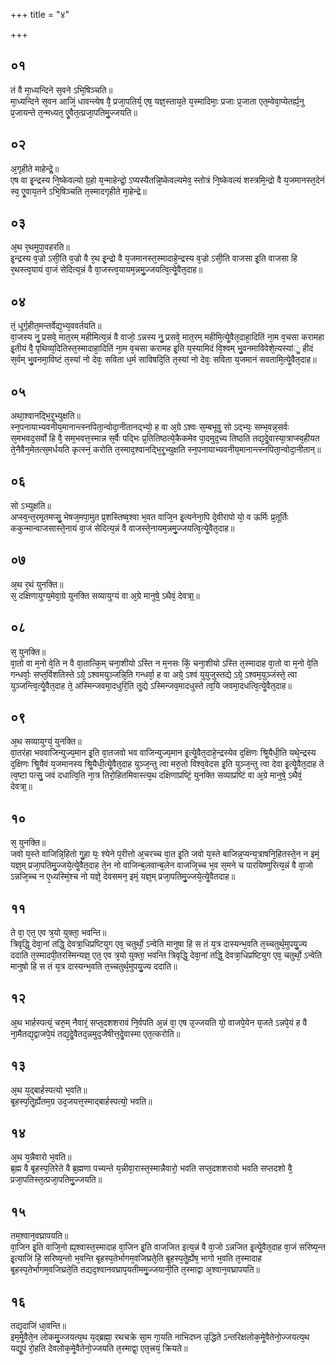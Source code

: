 +++
title = "४"

+++
## ०१
तं वै मा᳘ध्यन्दिने स᳘वने ऽभि᳘षिञ्चति॥  
मा᳘ध्यन्दिने स᳘वन आजिं᳘ धावन्त्येष वै᳘ प्रजा᳘पतिर्य᳘ एष᳘ यज्ञ᳘स्ताय᳘ते य᳘स्मादिमाः᳘ प्रजाः प्र᳘जाता एत᳘म्वेवा᳘प्येतर्ह्य᳘नु प्र᳘जायन्ते त᳘न्मध्यत᳘ एॗवैत᳘त्प्रजा᳘पतिमु᳘ज्जयति॥  
## ०२
अ᳘गृहीते माहेन्द्रे᳟॥  
एष वा इ᳘न्द्रस्य नि᳘ष्केवल्यो ग्र᳘हो य᳘न्माहेन्द्रो᳘ ऽप्यस्यैतन्नि᳘ष्केवल्यमेव᳘ स्तोत्रं नि᳘ष्केवल्यं शस्त्रमि᳘न्द्रो वै य᳘जमानस्त᳘देनं स्व᳘ एॗवाय᳘तने ऽभि᳘षिञ्चति त᳘स्मादगृहीते मा᳘हेन्द्रे॥  
## ०३
अ᳘थ र᳘थमुपा᳘वहरति॥  
इ᳘न्द्रस्य व᳘ज्रो ऽसी᳘ति व᳘ज्रो वै र᳘थ इ᳘न्द्रो वै य᳘जमानस्त᳘स्मादाहे᳘न्द्रस्य व᳘ज्रो ऽसी᳘ति वाजसा इ᳘ति वाजसा हि र᳘थस्त्व᳘यायं वा᳘जं सेदित्य᳘न्नं वै वा᳘जस्त्व᳘यायम᳘न्नमु᳘ज्जयत्वि᳘त्येॗवैत᳘दाह॥  
## ०४
तं᳘ धूर्गृहीत᳘मन्तर्वेद्य᳘भ्य᳘ववर्तयति॥  
वा᳘जस्य नु᳘ प्रसवे᳘ मात᳘रम् महीमित्य᳘न्नं वै वाजो᳘ ऽन्नस्य नु᳘ प्रसवे᳘ मात᳘रम् महीमि᳘त्येॗवैत᳘दाहा᳘दितिं ना᳘म व᳘चसा करामहा इ᳘तीयं वै᳘ पृथिव्य᳘दितिस्त᳘स्मादाहा᳘दितिं ना᳘म व᳘चसा करामह इ᳘ति य᳘स्यामिदं वि᳘श्वम् भु᳘वनमाविवेशे᳘त्यस्यांॗ हीदं स᳘र्वम् भु᳘वनमा᳘विष्टं त᳘स्यां नो देवः᳘ सविता ध᳘र्म साविषदि᳘ति त᳘स्यां नो देवः᳘ सविता य᳘जमानं सवतामि᳘त्येॗवैत᳘दाह॥  
## ०५
अथा᳘श्वानद्भि᳘रॗभ्युक्षति॥  
स्न᳘पनायाभ्यवनीय᳘मानान्त्स्नपिता᳘न्वोदा᳘नीतानद्भ्यो᳘ ह वा अ᳘ग्रे ऽश्वः स᳘म्बभूवॗ सो ऽद्भ्यः᳘ सम्भ᳘वन्न᳘सर्वः स᳘मभवद᳘सर्वो हि वै᳘ सम᳘भवत्त᳘स्मान्न स᳘र्वैः पद्भिः प्र᳘तितिष्ठत्ये᳘कैकमेव पा᳘दमुद᳘च्य तिष्ठति तद्य᳘देॗवास्या᳘त्राप्स्व᳘हीयत ते᳘नैवैन᳘मेतत्स᳘मर्धयति कृत्स्नं᳘ करोति त᳘स्माद᳘श्वानद्भि᳘रॗभ्युक्षति स्न᳘पनायाभ्यवनीय᳘मानान्त्स्नपिता᳘न्वोदा᳘नीतान्॥  
## ०६
सो ऽभ्युक्षति॥  
अप्स्व᳘न्त᳘रमृ᳘तमप्सु᳘ भेषज᳘मपा᳘मुत प्र᳘शस्तिष्व᳘श्वा भ᳘वत वाजि᳘न इ᳘त्यनेना᳘पि दे᳘वीरापो यो᳘ व ऊर्मिः प्र᳘तूर्तिः ककुन्मान्वाजसास्ते᳘नायं वा᳘जं सेदित्य᳘न्नं वै वाजस्ते᳘नायम᳘न्नमु᳘ज्जयत्वि᳘त्येॗवैत᳘दाह॥  
## ०७
अ᳘थ र᳘थं युनक्ति॥  
स᳘ दक्षिणायुग्य᳘मेवा᳘ग्रे युनक्ति सव्यायुग्यं वा अ᳘ग्रे मानुषे᳘ ऽथैवं᳘ देवत्रा᳟॥  
## ०८
स᳘ युनक्ति॥  
वा᳘तो वा म᳘नो वे᳘ति न वै वा᳘तात्कि᳘म् चना᳘शीयो ऽस्ति न म᳘नसः किं᳘ चना᳘शीयो ऽस्ति त᳘स्मादाह वा᳘तो वा म᳘नो वे᳘ति गन्धर्वाः᳘ सप्त᳘विंशतिस्ते ऽग्रे᳘ ऽश्वमयुञ्जन्नि᳘ति गन्धर्वा᳘ ह वा अग्रे᳘ ऽश्वं युयुजुस्तद्ये ऽग्रे᳘ ऽश्वम᳘युञ्जंस्ते᳘ त्वा युञ्जन्त्वि᳘त्येॗवैत᳘दाह ते᳘ अस्मिन्जवमा᳘दधुरि᳘ति तॗद्ये ऽस्मिन्जव᳘मादधुस्ते त्व᳘यि जवमा᳘दधत्वि᳘त्येॗवैत᳘दाह॥  
## ०९
अ᳘थ सव्यायुग्यं᳘ युनक्ति॥  
वा᳘तरंहा भववाजिन्युज्य᳘मान इ᳘ति वा᳘तजवो भव वाजिन्युज्य᳘मान इ᳘त्येॗवैत᳘दाहे᳘न्द्रस्येव द᳘क्षिणः श्रिॗयैधी᳘ति यथे᳘न्द्रस्य द᳘क्षिणः श्रिॗयैवं य᳘जमानस्य श्रिॗयैधी᳘त्येॗवैत᳘दाह युञ्ज᳘न्तु त्वा मरु᳘तो विश्व᳘वेदस इ᳘ति युञ्ज᳘न्तु त्वा देवा इ᳘त्येॗवैत᳘दाह ते त्व᳘ष्टा पत्सु᳘ जवं दधात्वि᳘ति ना᳘त्र तिरो᳘हितमिवास्त्य᳘थ दक्षिणाप्रष्टिं᳘ युनक्ति सव्याप्रष्टिं वा अ᳘ग्रे मानुषे᳘ ऽथैवं᳘ देवत्रा᳟॥  
## १०
स᳘ युनक्ति॥  
जवो य᳘स्ते वाजिन्नि᳘हितो गु᳘हा यः᳘ श्येने प᳘रीत्तो अ᳘चरच्च वा᳘त इ᳘ति जवो य᳘स्ते बाजिन्न᳘प्यन्य᳘त्राषनि᳘हितस्ते᳘न न इमं᳘ यज्ञ᳘म् प्रजा᳘पतिमु᳘ज्जये᳘त्येॗवैत᳘दाह ते᳘न नो वाजिन्ब᳘लवान्ब᳘लेन वाजजि᳘च्च भ᳘व स᳘मने च पारयिष्णुरित्य᳘न्नं वै वा᳘जो ऽन्नजि᳘च्च न ए᳘ध्यस्मिं᳘श्च नो यज्ञे᳘ देवसमन᳘ इमं᳘ यज्ञ᳘म् प्रजा᳘पतिमु᳘ज्जये᳘त्येॗवैतदाह॥  
## ११
ते वा᳘ एत᳘ एव त्र᳘यो युक्ता᳘ भवन्ति॥  
त्रिवृद्धि᳘ देवा᳘नां तद्धि᳘ देवत्रा᳘धिप्रष्टियुग एव᳘ चतुर्थो᳘ ऽन्वेति मानुषा हि स तं य᳘त्र दास्यन्भ᳘वति त᳘च्चतुर्थ᳘मुपयु᳘ज्य ददाति त᳘स्मादपी᳘तरस्मिन्यज्ञ᳘ एत᳘ एव त्र᳘यो युक्ता᳘ भवन्ति त्रिवृद्धि᳘ देवा᳘नां तद्धि᳘ देवत्रा᳘धिप्रष्टियुग एव᳘ चतुर्थो᳘ ऽन्वेति मानुषो हि स तं य᳘त्र दास्यन्भ᳘वति त᳘च्चतुर्थ᳘मुपयु᳘ज्य ददाति॥  
## १२
अ᳘थ भार्हस्पत्यं᳘ चरु᳘म् नैवारं᳘ सप्त᳘दशशरावं नि᳘र्वपति अ᳘न्नं वा᳘ एष उ᳘ज्जयति यो᳘ वाजपे᳘येन य᳘जते ऽन्नपे᳘यं ह वै ना᳘मैतद्य᳘द्वाजपे᳘यं तद्य᳘देॗवैतद᳘न्नमुद᳘जैषीत्त᳘देॗवास्मा एत᳘त्करोति॥  
## १३
अ᳘थ य᳘द्बार्हस्पत्यो भ᳘वति॥  
बृ᳘हस्प᳘तिॗर्ह्येतम᳘ग्र उद᳘जयत्त᳘स्माद्बार्हस्पत्यो᳘ भवति॥  
## १४
अ᳘थ य᳘न्नैवारो भ᳘वति॥  
ब्र᳘ह्म वै बृ᳘हस्प᳘तिरेते वै ब्र᳘ह्मणा पच्यन्ते य᳘न्नीवा᳘रास्त᳘स्मान्नैवारो᳘ भवति सप्त᳘दशशरावो भवति सप्तदशो वै᳘ प्रजा᳘पतिस्त᳘त्प्रजा᳘पतिमु᳘ज्जयति॥  
## १५
तम᳘श्वान᳘वघ्रापयति॥  
वा᳘जिन इ᳘ति वाजि᳘नो ह्य᳘श्वास्त᳘स्मादाह वा᳘जिन इ᳘ति वाजजित इत्य᳘न्नं वै वा᳘जो ऽन्नजित इ᳘त्येॗवैत᳘दाह वा᳘जं सरिष्य᳘न्त इ᳘त्याजिं हि᳘ सरिष्य᳘न्तो भ᳘वन्ति बृ᳘हस्प᳘तेर्भागम᳘वजिघ्रते᳘ति बृ᳘हस्प᳘तेॗर्ह्येष᳘ भागो भ᳘वति त᳘स्मादाह बृ᳘हस्प᳘तेर्भागम᳘वजिघ्रते᳘ति तद्यद᳘श्वानवघ्राप᳘यतीममु᳘ज्जयानी᳘ति त᳘स्माद्वा अ᳘श्वान᳘वघ्रापयति॥  
## १६
तद्य᳘दाजिं धा᳘वन्ति॥  
इम᳘मेॗवैते᳘न लोकमु᳘ज्जयत्य᳘थ य᳘द्ब्रह्मा᳘ रथचक्रे सा᳘म गा᳘यति नाभिदघ्न उ᳘द्धिते ऽन्तरिक्षलोक᳘मेॗवैतेनो᳘ज्जयत्य᳘थ यद्यू᳘पं रो᳘हति देवलोक᳘मेॗवैतेनो᳘ज्जयति त᳘स्माद्वा᳘ एत᳘त्त्रयं᳘ क्रियते॥  
